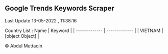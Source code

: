 

## Google Trends Keywords Scraper 
 
Last Update 13-05-2022 , 11:38:16

Country List :
 Name  | Keyword |
| ------------- | ------------- |
| VIETNAM | [object Object] |



© Abdul Muttaqin 
